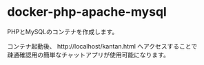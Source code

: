 # docker-php-apache-mysql

PHPとMySQLのコンテナを作成します。   

コンテナ起動後、 http://localhost/kantan.html へアクセスすることで  
疎通確認用の簡単なチャットアプリが使用可能になります。  
